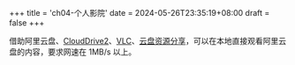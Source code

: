 +++
title = 'ch04-个人影院'
date = 2024-05-26T23:35:19+08:00
draft = false
+++

借助阿里云盘、[CloudDrive2][1]、[VLC][2]、[云盘资源分享][3]，可以在本地直接观看阿里云盘的内容，要求网速在 1MB/s 以上。

[1]: https://www.clouddrive2.com/
[2]: https://www.videolan.org/vlc/
[3]: https://yunpan1.cc/
